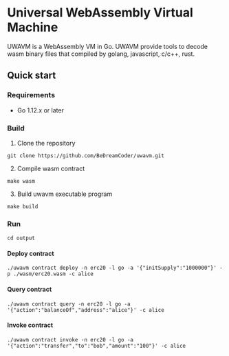 # Universal WebAssembly Virtual Machine

UWAVM is a WebAssembly VM in Go. 
UWAVM provide tools to decode wasm binary files that compiled by golang, javascript, c/c++, rust.

## Quick start

### Requirements
* Go 1.12.x or later

### Build
1. Clone the repository
```
git clone https://github.com/BeDreamCoder/uwavm.git
```
2. Compile wasm contract
```
make wasm
```
3. Build uwavm executable program
```
make build
```

### Run
```
cd output
```

#### Deploy contract
```
./uwavm contract deploy -n erc20 -l go -a '{"initSupply":"1000000"}' -p ./wasm/erc20.wasm -c alice
```

#### Query contract
```
./uwavm contract query -n erc20 -l go -a '{"action":"balanceOf","address":"alice"}' -c alice
```

#### Invoke contract
```
./uwavm contract invoke -n erc20 -l go -a '{"action":"transfer","to":"bob","amount":"100"}' -c alice
```
